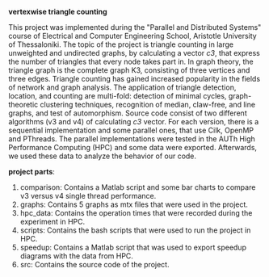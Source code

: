 **vertexwise triangle counting**

This project was implemented during the "Parallel and Distributed Systems" course of Electrical and Computer Engineering School, Aristotle University of Thessaloniki.
The topic of the project is triangle counting in large unweighted and undirected graphs, by calculating a vector *c3*, that express the number of triangles that every node takes part in. In graph theory, the triangle graph is the complete graph K3, consisting of three vertices and three edges. 
Triangle counting has gained increased popularity in the fields of network and graph analysis. The application of triangle detection, location, and counting are multi-fold: detection of minimal cycles, graph-theoretic clustering techniques, recognition of median, claw-free, and line graphs, and test of automorphism.
Source code consist of two different algorithms (v3 and v4) of calculating *c3* vector. For each version, there is a sequential implementation and some parallel ones, that use Cilk, OpenMP and PThreads. 
The parallel implementations were tested in the AUTh High Performance Computing (HPC) and some data were exported. Afterwards, we 
used these data to analyze the behavior of our code.

**project parts**:
1) comparison: Contains a Matlab script and some bar charts to compare v3 versus v4 single thread performance. 
2) graphs: Contains 5 graphs as mtx files that were used in the project.
3) hpc_data: Contains the operation times that were recorded during the experiment in HPC.
4) scripts: Contains the bash scripts that were used to run the project in HPC.
5) speedup: Contains a Matlab script that was used to export speedup diagrams with the data from HPC.
6) src: Contains the source code of the project.
